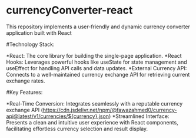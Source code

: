 # currencyConverter-react
This repository implements a user-friendly and dynamic currency converter application built with React
 
#Technology Stack:

*React: The core library for building the single-page application.
*React Hooks: Leverages powerful hooks like useState for state management and useEffect for handling API calls and data updates.
*External Currency API: Connects to a well-maintained currency exchange API for retrieving current exchange rates.

#Key Features:

*Real-Time Conversion: Integrates seamlessly with a reputable currency exchange API (https://cdn.jsdelivr.net/npm/@fawazahmed0/currency-api@latest/v1/currencies/${currency}.json)
*Streamlined Interface: Presents a clean and intuitive user experience with React components, facilitating effortless currency selection and result display.
